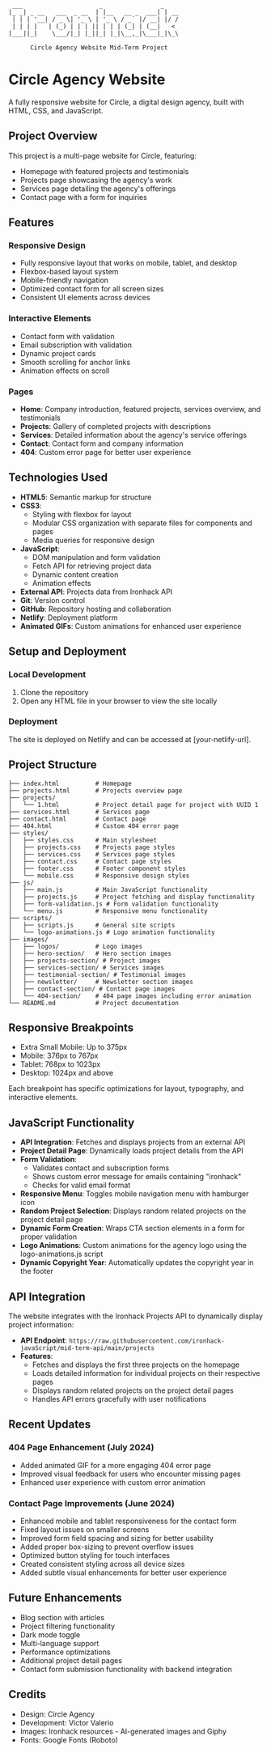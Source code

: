 ```
 ___                     _                _
|_ _| _ __   ___  _ __  | |__   __ _  ___| | __
 | | | '__| / _ \| '_ \ | '_ \ / _` |/ __| |/ /
 | | | |   | (_) | | | || | | | (_| | (__|   <
|___||_|    \___/|_| |_||_| |_|\__,_|\___|_|\_\

      Circle Agency Website Mid-Term Project
```

# Circle Agency Website

A fully responsive website for Circle, a digital design agency, built with HTML, CSS, and JavaScript.

## Project Overview

This project is a multi-page website for Circle, featuring:
- Homepage with featured projects and testimonials
- Projects page showcasing the agency's work
- Services page detailing the agency's offerings
- Contact page with a form for inquiries

## Features

### Responsive Design
- Fully responsive layout that works on mobile, tablet, and desktop
- Flexbox-based layout system
- Mobile-friendly navigation
- Optimized contact form for all screen sizes
- Consistent UI elements across devices

### Interactive Elements
- Contact form with validation
- Email subscription with validation
- Dynamic project cards
- Smooth scrolling for anchor links
- Animation effects on scroll

### Pages
- **Home**: Company introduction, featured projects, services overview, and testimonials
- **Projects**: Gallery of completed projects with descriptions
- **Services**: Detailed information about the agency's service offerings
- **Contact**: Contact form and company information
- **404**: Custom error page for better user experience

## Technologies Used

- **HTML5**: Semantic markup for structure
- **CSS3**:
  - Styling with flexbox for layout
  - Modular CSS organization with separate files for components and pages
  - Media queries for responsive design
- **JavaScript**:
  - DOM manipulation and form validation
  - Fetch API for retrieving project data
  - Dynamic content creation
  - Animation effects
- **External API**: Projects data from Ironhack API
- **Git**: Version control
- **GitHub**: Repository hosting and collaboration
- **Netlify**: Deployment platform
- **Animated GIFs**: Custom animations for enhanced user experience

## Setup and Deployment

### Local Development
1. Clone the repository
2. Open any HTML file in your browser to view the site locally

### Deployment
The site is deployed on Netlify and can be accessed at [your-netlify-url].

## Project Structure

```
├── index.html          # Homepage
├── projects.html       # Projects overview page
├── projects/
│   └── 1.html          # Project detail page for project with UUID 1
├── services.html       # Services page
├── contact.html        # Contact page
├── 404.html            # Custom 404 error page
├── styles/
│   ├── styles.css      # Main stylesheet
│   ├── projects.css    # Projects page styles
│   ├── services.css    # Services page styles
│   ├── contact.css     # Contact page styles
│   ├── footer.css      # Footer component styles
│   └── mobile.css      # Responsive design styles
├── js/
│   ├── main.js         # Main JavaScript functionality
│   ├── projects.js     # Project fetching and display functionality
│   ├── form-validation.js # Form validation functionality
│   └── menu.js         # Responsive menu functionality
├── scripts/
│   ├── scripts.js      # General site scripts
│   └── logo-animations.js # Logo animation functionality
├── images/
│   ├── logos/          # Logo images
│   ├── hero-section/   # Hero section images
│   ├── projects-section/ # Project images
│   ├── services-section/ # Services images
│   ├── testimonial-section/ # Testimonial images
│   ├── newsletter/     # Newsletter section images
│   ├── contact-section/ # Contact page images
│   └── 404-section/    # 404 page images including error animation
└── README.md           # Project documentation
```

## Responsive Breakpoints

- Extra Small Mobile: Up to 375px
- Mobile: 376px to 767px
- Tablet: 768px to 1023px
- Desktop: 1024px and above

Each breakpoint has specific optimizations for layout, typography, and interactive elements.

## JavaScript Functionality

- **API Integration**: Fetches and displays projects from an external API
- **Project Detail Page**: Dynamically loads project details from the API
- **Form Validation**:
  - Validates contact and subscription forms
  - Shows custom error message for emails containing "ironhack"
  - Checks for valid email format
- **Responsive Menu**: Toggles mobile navigation menu with hamburger icon
- **Random Project Selection**: Displays random related projects on the project detail page
- **Dynamic Form Creation**: Wraps CTA section elements in a form for proper validation
- **Logo Animations**: Custom animations for the agency logo using the logo-animations.js script
- **Dynamic Copyright Year**: Automatically updates the copyright year in the footer

## API Integration

The website integrates with the Ironhack Projects API to dynamically display project information:

- **API Endpoint**: `https://raw.githubusercontent.com/ironhack-javaScript/mid-term-api/main/projects`
- **Features**:
  - Fetches and displays the first three projects on the homepage
  - Loads detailed information for individual projects on their respective pages
  - Displays random related projects on the project detail pages
  - Handles API errors gracefully with user notifications

## Recent Updates

### 404 Page Enhancement (July 2024)
- Added animated GIF for a more engaging 404 error page
- Improved visual feedback for users who encounter missing pages
- Enhanced user experience with custom error animation

### Contact Page Improvements (June 2024)
- Enhanced mobile and tablet responsiveness for the contact form
- Fixed layout issues on smaller screens
- Improved form field spacing and sizing for better usability
- Added proper box-sizing to prevent overflow issues
- Optimized button styling for touch interfaces
- Created consistent styling across all device sizes
- Added subtle visual enhancements for better user experience

## Future Enhancements

- Blog section with articles
- Project filtering functionality
- Dark mode toggle
- Multi-language support
- Performance optimizations
- Additional project detail pages
- Contact form submission functionality with backend integration

## Credits

- Design: Circle Agency
- Development: Victor Valerio
- Images: Ironhack resources - AI-generated images and Giphy
- Fonts: Google Fonts (Roboto)